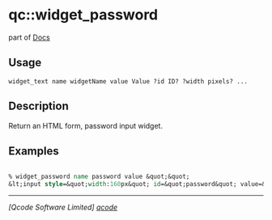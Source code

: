 qc::widget_password
===================

part of [Docs](.)

Usage
-----
`
	widget_text name widgetName value Value ?id ID? ?width pixels? ...
    `

Description
-----------
Return an HTML form, password input widget.

Examples
--------
```tcl

% widget_password name password value &quot;&quot; 
&lt;input style=&quot;width:160px&quot; id=&quot;password&quot; value=&quot;&quot; name=&quot;password&quot; type=&quot;password&quot;&gt;

```

----------------------------------
*[Qcode Software Limited] [qcode]*

[qcode]: http://www.qcode.co.uk "Qcode Software"